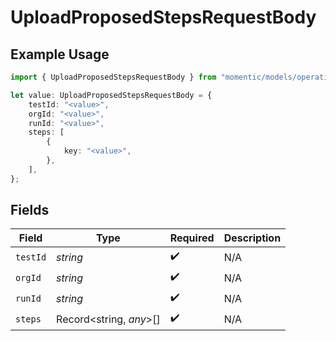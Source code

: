 # UploadProposedStepsRequestBody

## Example Usage

```typescript
import { UploadProposedStepsRequestBody } from "momentic/models/operations";

let value: UploadProposedStepsRequestBody = {
    testId: "<value>",
    orgId: "<value>",
    runId: "<value>",
    steps: [
        {
            key: "<value>",
        },
    ],
};
```

## Fields

| Field                   | Type                    | Required                | Description             |
| ----------------------- | ----------------------- | ----------------------- | ----------------------- |
| `testId`                | *string*                | :heavy_check_mark:      | N/A                     |
| `orgId`                 | *string*                | :heavy_check_mark:      | N/A                     |
| `runId`                 | *string*                | :heavy_check_mark:      | N/A                     |
| `steps`                 | Record<string, *any*>[] | :heavy_check_mark:      | N/A                     |